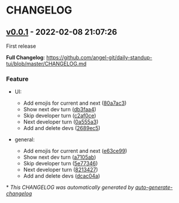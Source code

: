 # CHANGELOG

## [v0.0.1](https://github.com/angel-git/daily-standup-tui/releases/tag/v0.0.1) - 2022-02-08 21:07:26

First release

**Full Changelog**: https://github.com/angel-git/daily-standup-tui/blob/master/CHANGELOG.md

### Feature

- UI:
  - Add emojis for current and next ([80a7ac3](https://github.com/angel-git/daily-standup-tui/commit/80a7ac32fffc2ccb880322fec2efee47c9943f28))
  - Show next dev turn ([db3faa4](https://github.com/angel-git/daily-standup-tui/commit/db3faa442f18ebe0b7dda2562f3f42788e92cad8))
  - Skip developer turn ([c2af0ce](https://github.com/angel-git/daily-standup-tui/commit/c2af0ce32eae93f4d69eeea04500f83b76642a0c))
  - Next developer turn ([0a555a3](https://github.com/angel-git/daily-standup-tui/commit/0a555a30871ae603f9039b00b2997f2e6624cf14))
  - Add and delete devs ([2689ec5](https://github.com/angel-git/daily-standup-tui/commit/2689ec53966aed5cb0f2dc057fbee90539dfb296))

- general:
  - Add emojis for current and next ([e63ce99](https://github.com/angel-git/daily-standup-tui/commit/e63ce992f183a08c47effd8a0afa75c04cfc65b6))
  - Show next dev turn ([a7105ab](https://github.com/angel-git/daily-standup-tui/commit/a7105ab79f7921f68a816f91634013dd3deae1cc))
  - Skip developer turn ([5e77346](https://github.com/angel-git/daily-standup-tui/commit/5e773460ec81faa255db74f42306cd4c50b61a17))
  - Next developer turn ([8213427](https://github.com/angel-git/daily-standup-tui/commit/8213427ab766ec290511182b15322700e6a9c7f6))
  - Add and delete devs ([dcac04a](https://github.com/angel-git/daily-standup-tui/commit/dcac04a2079c525d5bd5bcbfc0375b8030ddb15e))

\* *This CHANGELOG was automatically generated by [auto-generate-changelog](https://github.com/BobAnkh/auto-generate-changelog)*
